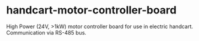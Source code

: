 # handcart-motor-controller-board
High Power (24V, >1kW) motor controller board for use in electric handcart. Communication via RS-485 bus.
